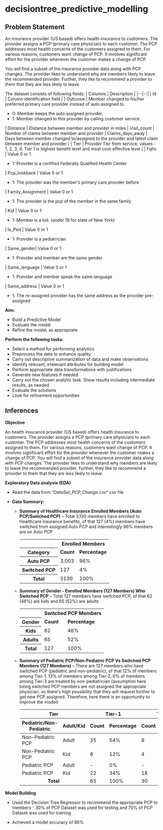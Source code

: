 # decisiontree_predictive_modelling

## Problem Statement

An insurance provider (US based) offers health insurance to customers. The provider assigns a PCP (primary care physician) to each customer. The PCP addresses most health concerns of the customers assigned to them.  For various reasons, customers want change of PCP. It involves significant effort for the provider whenever the customer makes a change of PCP.

You will find a subset of the insurance provider data along with PCP changes. The provider likes to understand why are members likely to leave the recommended provider. Further, they like to recommend a provider to them that they are less likely to leave.

The dataset consists of following fields:
| Columns | Description |
|--|--|
| Id | Column identification field |
| Outcome | Member changed to his/her preferred primary care provider instead of auto assigned to. <ul><li>0: Member keeps the auto assigned provider.</li><li>1: Member changed to this provider by calling customer service.</li></ul>
| Distance | Distance between member and provider in miles
| Visit_count | Number of claims between member and provider
| Claims_days_away | Days between member changed to/assigned to the provider and latest claim between member and provider |
| Tier | Provider Tier from service, values - 1, 2, 3, 4. Tier 1 is highest benefit level and most cost-effective level |
| Fqhc | Value 0 or 1 <ul><li>1: Provider is a certified Federally Qualified Health Center</li></ul>
| Pcp_lookback | Value 0 or 1 <ul><li>1: The provider was the member's primary care provider before</li></ul>
| Family_Assignment | Value 0 or 1 <ul><li>1: The provider is the pcp of the member in the same family</li></ul>
| Kid | Value 0 or 1 <ul><li>1: Member is a kid. (under 18 for state of New York)</li></ul>
| Is_Ped | Value 0 or 1 <ul><li>1: Provider is a pediatrician</li></ul>
| Same_gender| Value 0 or 1 <ul><li>1: Provider and member are the same gender</li></ul>
| Same_language | Value 0 or 1 <ul><li>1: Provider and member speak the same language</li></ul>
| Same_address | Value 0 or 1 <ul><li>1: The re-assigned provider has the same address as the provider pre-assigned</li></ul>

**Aim:**
-   Build a Predictive Model 
-   Evaluate the model
-   Refine the model, as appropriate

**Perform the following tasks:**
 - Select a method for performing analytics
 - Preprocess the data to enhance quality
 - Carry out descriptive summarization of data and make observations
 - Identify relevant, irrelevant attributes for building model
 - Perform appropriate data transformations with justifications
 - Generate new features if needed
 - Carry out the chosen analytic task. Show results including intermediate results, as needed
 - Evaluate the solutions
 - Look for refinement opportunities


## Inferences


**Objective**

An health insurance provider (US based) offers health insurance to customers. The provider assigns a PCP (primary care physician) to each customer. The PCP addresses most health concerns of the customers assigned to them.  For various reasons, customers want change of PCP. It involves significant effort for the provider whenever the customer makes a change of PCP. You will find a subset of the insurance provider data along with PCP changes. The provider likes to understand why members are likely to leave the recommended provider. Further, they like to recommend a provider to them that they are less likely to leave.

**Exploratory Data analysis (EDA)** 

 - Read the data from “*DataSet_PCP_Change.csv*” csv file

 - **Data Summary:** 

	 - **Summary of Healthcare Insurance Enrolled Members (Auto PCP/Switched PCP)** – Total 3,130 members have enrolled to Healthcare insurance benefits, of that 127 (4%) members have switched from assigned Auto PCP and interestingly 96% members are on Auto PCP
	
		<table>
		      <tr>
		        <th></th>
		        <th colspan="2" align="middle">Enrolled Members</th>
		      </tr>
		      <tr>
		        <th>Category</th>
		        <td><b>Count</b></td> 
		        <td><b>Percentage</b></td>
		      </tr>
		       <tr>
		        <th>Auto PCP</th>
		        <td>3,003</td> 
		        <td>96%</td>
		      </tr>
		       <tr>
		        <th>Switched PCP</th>
		        <td>127</td> 
		        <td>4%</td>
		      </tr>
		       <tr>
		        <th>Total</th>
		        <td>3130</td> 
		        <td>100%</td>
		      </tr>
		    </table>

	- **Summary of Gender - Enrolled Members (127 Members) Who Switched PCP** – Total 127 members have switched PCP, of that 62 (48%) are kids and 65 (52%) are adults
	   <table>
		      <tr>
		        <th></th>
		        <th colspan="2" align="middle">Switched PCP Members</th>
		      </tr>
		      <tr>
		        <th>Gender</th>
		        <td><b>Count</b></td> 
		        <td><b>Percentage</b></td>
		      </tr>
		       <tr>
		        <th>Kids</th>
		        <td>62</td> 
		        <td>48%</td>
		      </tr>
		       <tr>
		        <th>Adults</th>
		        <td>65</td> 
		        <td>52%</td>
		      </tr>
		       <tr>
		        <th>Total</th>
		        <td>127</td> 
		        <td>100%</td>
		      </tr>
		    </table>

	 -  **Summary of Pediatric PCP/Non-Pediatric PCP Vs Switched PCP Members (127 Members)** – There are 127 members who have switched PCP (pediatric and non-pediatric), of that 12% of members among Tier-1, 13% of members among Tier-2, 6% of members among Tier-3 are treated by non-pediatrician (assumption here being switched PCP members are not assigned the appropriate physician, so there's high possibility that they will request further to get new PCP assigned. Therefore, here there is an opportunity to improve the model)
		<table>
		  <thead>
		    <tr>
		    <th colspan="2" align="middle">Tier</th>
		    <th colspan="2" align="middle">Tier-1</th>
		    <th colspan="2" align="middle">Tier-2</th>
		    <th colspan="2" align="middle">Tier-3</th>
		    <th colspan="2" align="middle">Tier-4</th>
		    </tr>
		    <tr>
		    <th>Pediatric/Non-Pediatric</th>
		    <th>Adult/Kid</th>
		    <th>Count</th>
		    <th>Percentage</th>
		    <th>Count</th>
		    <th>Percentage</th>
		    <th>Count</th>
		    <th>Percentage</th>
		    <th>Count</th>
		    <th>Percentage</th>
		   </tr>
		  </thead>
		  <tbody>
		    <tr>
		     <td>Non-Pediatric PCP</td> 
		      <td>Adult</td>
		      <td>35</td> 
		      <td>54%</td>
		      <td>8</td>
		      <td>27%</td>
		      <td>10</td>
		      <td>63%</td>
		      <td>11</td>
		      <td>69%</td>
		   </tr>
		   <tr>  
		  <td>Non-Pediatric PCP</td> 
		      <td>Kid</td>
		      <td>8</td> 
		      <td>12%</td>
		      <td>4</td>
		      <td>13%</td>
		      <td>1</td>
		      <td>6%</td>
		      <td>-</td>
		      <td>0%</td>
		  </tr>
		 <tr>  
		  <td>Pediatric PCP</td> 
		      <td>Adult</td>
		  <td>-</td> 
		  <td>0%</td>
		  <td>-</td>
		  <td>0%</td>
		  <td>1</td>
		  <td>6%</td>
		  <td>-</td>
		  <td>0%</td>
		</tr>
		<tr> 
		 <td>Pediatric PCP</td> 
		      <td>Kid</td>
		  <td>22</td> 
		 <td>34%</td> 
		  <td>18</td> 
		  <td>60%</td> 
		 <td>4</td> 
		  <td>25%</td> 
		  <td>5</td> 
		  <td>31%</td> 
		</tr>
		<tr>
		<td colspan="2" align="middle"><b>Total</b></td> 
		  <td>65</td> 
		 <td>100%</td> 
		  <td>30</td> 
		  <td>100%</td> 
		 <td>16</td> 
		  <td>100%</td> 
		  <td>16</td> 
		  <td>100%</td> 
		</tr>
		</tbody>
		</table>

**Model Building**

 - Used the Decision Tree Regressor to recommend the appropriate PCP to
   members - 30% of PCP Dataset was used for testing and 70% of PCP Dataset was used for training

 - Achieved a model accuracy of 96%
